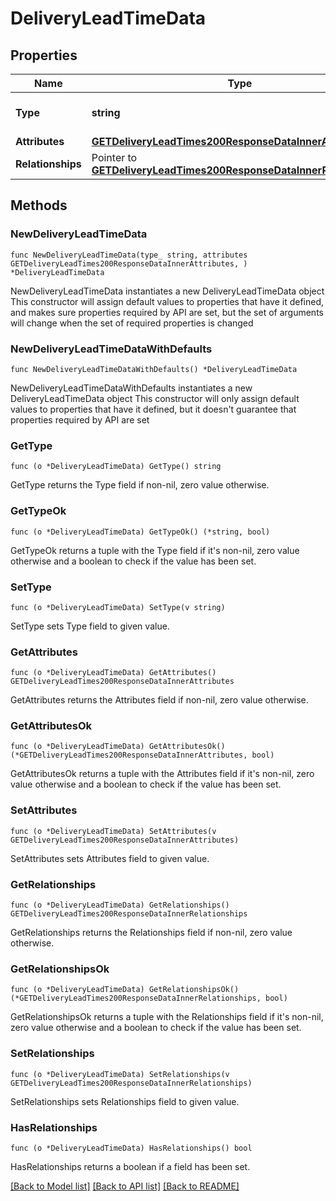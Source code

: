# DeliveryLeadTimeData

## Properties

Name | Type | Description | Notes
------------ | ------------- | ------------- | -------------
**Type** | **string** | The resource&#39;s type | [default to "delivery_lead_times"]
**Attributes** | [**GETDeliveryLeadTimes200ResponseDataInnerAttributes**](GETDeliveryLeadTimes200ResponseDataInnerAttributes.md) |  | 
**Relationships** | Pointer to [**GETDeliveryLeadTimes200ResponseDataInnerRelationships**](GETDeliveryLeadTimes200ResponseDataInnerRelationships.md) |  | [optional] 

## Methods

### NewDeliveryLeadTimeData

`func NewDeliveryLeadTimeData(type_ string, attributes GETDeliveryLeadTimes200ResponseDataInnerAttributes, ) *DeliveryLeadTimeData`

NewDeliveryLeadTimeData instantiates a new DeliveryLeadTimeData object
This constructor will assign default values to properties that have it defined,
and makes sure properties required by API are set, but the set of arguments
will change when the set of required properties is changed

### NewDeliveryLeadTimeDataWithDefaults

`func NewDeliveryLeadTimeDataWithDefaults() *DeliveryLeadTimeData`

NewDeliveryLeadTimeDataWithDefaults instantiates a new DeliveryLeadTimeData object
This constructor will only assign default values to properties that have it defined,
but it doesn't guarantee that properties required by API are set

### GetType

`func (o *DeliveryLeadTimeData) GetType() string`

GetType returns the Type field if non-nil, zero value otherwise.

### GetTypeOk

`func (o *DeliveryLeadTimeData) GetTypeOk() (*string, bool)`

GetTypeOk returns a tuple with the Type field if it's non-nil, zero value otherwise
and a boolean to check if the value has been set.

### SetType

`func (o *DeliveryLeadTimeData) SetType(v string)`

SetType sets Type field to given value.


### GetAttributes

`func (o *DeliveryLeadTimeData) GetAttributes() GETDeliveryLeadTimes200ResponseDataInnerAttributes`

GetAttributes returns the Attributes field if non-nil, zero value otherwise.

### GetAttributesOk

`func (o *DeliveryLeadTimeData) GetAttributesOk() (*GETDeliveryLeadTimes200ResponseDataInnerAttributes, bool)`

GetAttributesOk returns a tuple with the Attributes field if it's non-nil, zero value otherwise
and a boolean to check if the value has been set.

### SetAttributes

`func (o *DeliveryLeadTimeData) SetAttributes(v GETDeliveryLeadTimes200ResponseDataInnerAttributes)`

SetAttributes sets Attributes field to given value.


### GetRelationships

`func (o *DeliveryLeadTimeData) GetRelationships() GETDeliveryLeadTimes200ResponseDataInnerRelationships`

GetRelationships returns the Relationships field if non-nil, zero value otherwise.

### GetRelationshipsOk

`func (o *DeliveryLeadTimeData) GetRelationshipsOk() (*GETDeliveryLeadTimes200ResponseDataInnerRelationships, bool)`

GetRelationshipsOk returns a tuple with the Relationships field if it's non-nil, zero value otherwise
and a boolean to check if the value has been set.

### SetRelationships

`func (o *DeliveryLeadTimeData) SetRelationships(v GETDeliveryLeadTimes200ResponseDataInnerRelationships)`

SetRelationships sets Relationships field to given value.

### HasRelationships

`func (o *DeliveryLeadTimeData) HasRelationships() bool`

HasRelationships returns a boolean if a field has been set.


[[Back to Model list]](../README.md#documentation-for-models) [[Back to API list]](../README.md#documentation-for-api-endpoints) [[Back to README]](../README.md)


